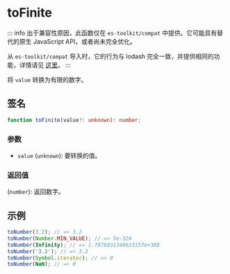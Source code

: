 # toFinite

::: info
出于兼容性原因，此函数仅在 `es-toolkit/compat` 中提供。它可能具有替代的原生 JavaScript API，或者尚未完全优化。

从 `es-toolkit/compat` 导入时，它的行为与 lodash 完全一致，并提供相同的功能，详情请见 [这里](../../../compatibility.md)。
:::

将 `value` 转换为有限的数字。

## 签名

```typescript
function toFinite(value?: unknown): number;
```

### 参数

- `value` (`unknown`): 要转换的值。

### 返回值

(`number`): 返回数字。

## 示例

```typescript
toNumber(3.2); // => 3.2
toNumber(Number.MIN_VALUE); // => 5e-324
toNumber(Infinity); // => 1.7976931348623157e+308
toNumber('3.2'); // => 3.2
toNumber(Symbol.iterator); // => 0
toNumber(NaN); // => 0
```